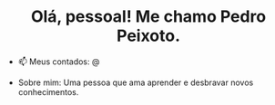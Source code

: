<h1 align="center">Olá, pessoal! Me chamo Pedro Peixoto.</h1>

- 📫 Meus contados: @

- Sobre mim: Uma pessoa que ama aprender e desbravar novos conhecimentos.

<!--
**pedro-peixoto-23/pedro-peixoto-23** is a ✨ _special_ ✨ repository because its `README.md` (this file) appears on your GitHub profile.

Here are some ideas to get you started:

- 🔭 I’m currently working on ...
- 🌱 I’m currently learning ...
- 👯 I’m looking to collaborate on ...
- 🤔 I’m looking for help with ...
- 💬 Ask me about ...
- 📫 How to reach me: ...
- 😄 Pronouns: ...
- ⚡ Fun fact: ...
-->
